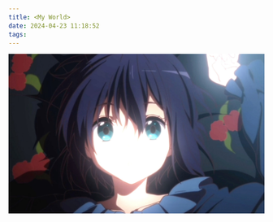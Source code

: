 ```yaml
---
title: <My World>
date: 2024-04-23 11:18:52
tags:
---
```

![Image Description1111](./My-World/111.jpg)

